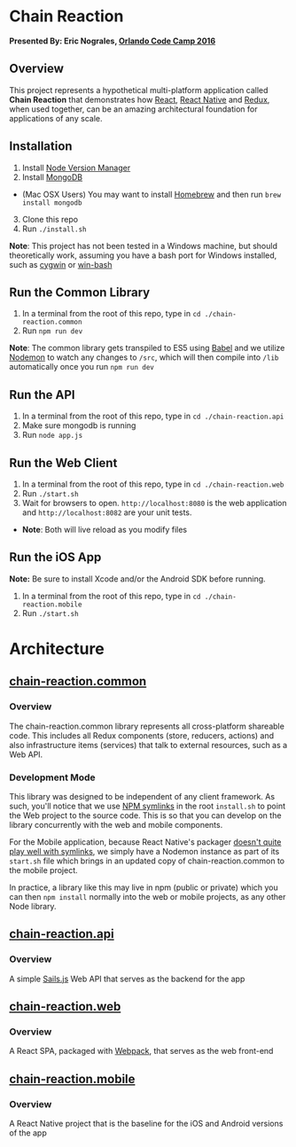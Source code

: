 # Chain Reaction

**Presented By: Eric Nograles, [Orlando Code Camp 2016](http://orlandocodecamp.com/speakers/details/74)**

## Overview

This project represents a hypothetical multi-platform application called **Chain Reaction** that demonstrates how [React](https://facebook.github.io/react/), [React Native](https://facebook.github.io/react-native/) and [Redux](https://github.com/reactjs/redux), when used together, can be an amazing architectural foundation for applications of any scale.

## Installation

1. Install [Node Version Manager](https://github.com/creationix/nvm)
2. Install [MongoDB](https://docs.mongodb.org/manual/installation/)
  * (Mac OSX Users) You may want to install [Homebrew](https://brew.sh) and then run `brew install mongodb`
3. Clone this repo
4. Run `./install.sh`

**Note**: This project has not been tested in a Windows machine, but should theoretically work, assuming you have a bash port for Windows installed, such as [cygwin](http://www.cygwin.com/) or [win-bash](http://win-bash.sourceforge.net/)

## Run the Common Library

1. In a terminal from the root of this repo, type in `cd ./chain-reaction.common`
2. Run `npm run dev`

**Note**: The common library gets transpiled to ES5 using [Babel](https://babeljs.io/) and we utilize [Nodemon](https://github.com/remy/nodemon) to watch any changes to `/src`, which will then compile into `/lib` automatically once you run `npm run dev`

## Run the API

1. In a terminal from the root of this repo, type in `cd ./chain-reaction.api`
2. Make sure mongodb is running
3. Run `node app.js`

## Run the Web Client

1. In a terminal from the root of this repo, type in `cd ./chain-reaction.web`
2. Run `./start.sh`
3. Wait for browsers to open.  `http://localhost:8080` is the web application and `http://localhost:8082` are your unit tests.
  * **Note**: Both will live reload as you modify files

## Run the iOS App

**Note:** Be sure to install Xcode and/or the Android SDK before running.

1. In a terminal from the root of this repo, type in `cd ./chain-reaction.mobile`
2. Run `./start.sh`

# Architecture

## [chain-reaction.common](https://github.com/ericnograles/chain-reaction.common)

### Overview

The chain-reaction.common library represents all cross-platform shareable code.  This includes all Redux components (store, reducers, actions) and also infrastructure items (services) that talk to external resources, such as a Web API.

### Development Mode

This library was designed to be independent of any client framework.  As such, you'll notice that we use [NPM symlinks](https://docs.npmjs.com/cli/link) in the root `install.sh` to point the Web project to the source code.  This is so that you can develop on the library concurrently with the web and mobile components.

For the Mobile application, because React Native's packager [doesn't quite play well with symlinks](https://github.com/facebook/react-native/issues/637), we simply have a Nodemon instance as part of its `start.sh` file which brings in an updated copy of chain-reaction.common to the mobile project.

In practice, a library like this may live in npm (public or private) which you can then `npm install` normally into the web or mobile projects, as any other Node library.

## [chain-reaction.api](https://github.com/ericnograles/chain-reaction.api)

### Overview

A simple [Sails.js](http://sailsjs.org/) Web API that serves as the backend for the app

## [chain-reaction.web](https://github.com/ericnograles/chain-reaction.web)

### Overview

A React SPA, packaged with [Webpack](https://webpack.github.io/), that serves as the web front-end

## [chain-reaction.mobile](https://github.com/ericnograles/chain-reaction.mobile)

### Overview
A React Native project that is the baseline for the iOS and Android versions of the app


